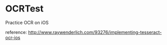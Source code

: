 # OCRTest
Practice OCR on iOS

reference:
http://www.raywenderlich.com/93276/implementing-tesseract-ocr-ios
